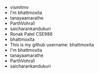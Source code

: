 - vismitmv
- I'm bhattmoxita
- tanayaamarathe
- ParthVohra1
- saicharankandukuri
- Ronak Patel CSE986
- bhattmoxita
- This is my github username: bhattmoxita
- I'm bhattmoxita
- tanayaamarathe
- ParthVohra1
- saicharankandukuri
